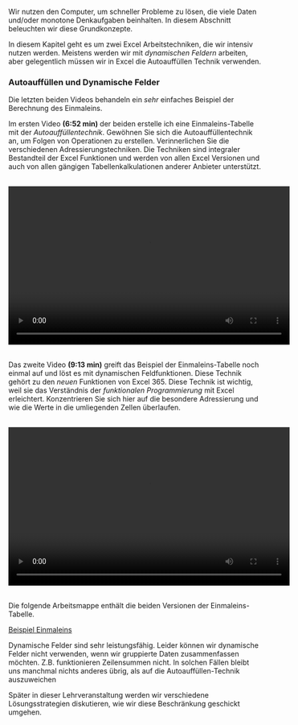 Wir nutzen den Computer, um schneller Probleme zu lösen, die viele Daten und/oder monotone Denkaufgaben beinhalten. In diesem Abschnitt beleuchten wir diese Grundkonzepte. 

In diesem Kapitel geht es um zwei Excel Arbeitstechniken, die wir intensiv nutzen werden. Meistens werden wir mit *dynamischen Feldern* arbeiten, aber gelegentlich müssen wir in Excel die Autoauffüllen Technik verwenden. 

### Autoauffüllen und Dynamische Felder

Die letzten beiden Videos behandeln ein *sehr* einfaches Beispiel der Berechnung des Einmaleins. 

Im ersten Video **(6:52 min)** der beiden erstelle ich eine Einmaleins-Tabelle mit der *Autoauffüllentechnik*. Gewöhnen Sie sich die Autoauffüllentechnik an, um Folgen von Operationen zu erstellen. Verinnerlichen Sie die verschiedenen Adressierungstechniken. Die Techniken sind integraler Bestandteil der Excel Funktionen und werden von allen Excel Versionen und auch von allen gängigen Tabellenkalkulationen anderer Anbieter unterstützt.

<p>&nbsp;<video width="560" height="315" controls="true"><source src="https://youtu.be/lZ_9yiTZ7nE">https://youtu.be/lZ_9yiTZ7nE</video>&nbsp;<br></p>

Das zweite Video **(9:13 min)** greift das Beispiel der Einmaleins-Tabelle noch einmal auf und löst es mit dynamischen Feldfunktionen. Diese Technik gehört zu den *neuen* Funktionen von Excel 365. Diese Technik ist wichtig, weil sie das Verständnis der *funktionalen Programmierung* mit Excel erleichtert. Konzentrieren Sie sich hier auf die besondere Adressierung und wie die Werte in die umliegenden Zellen überlaufen. 

<p>&nbsp;<video width="560" height="315" controls="true"><source src="https://youtu.be/VS9fTcTK2AE">https://youtu.be/VS9fTcTK2AE</video>&nbsp;<br></p>

Die folgende Arbeitsmappe enthält die beiden Versionen der Einmaleins-Tabelle. 

<a href="https://moodle.zhaw.ch/mod/resource/view.php?id=635133"><p class="btn btn-primary"><i class="fa fa-lg fa-download"></i> Beispiel Einmaleins</p></a>

<p class="alert alert-warning" markdown="1">
Dynamische Felder sind sehr leistungsfähig. Leider können wir dynamische Felder nicht verwenden, wenn wir gruppierte Daten zusammenfassen möchten. Z.B. funktionieren Zeilensummen nicht. In solchen Fällen bleibt uns manchmal nichts anderes übrig, als auf die Autoauffüllen-Technik auszuweichen
</p>

Später in dieser Lehrveranstaltung werden wir verschiedene Lösungsstrategien diskutieren, wie wir diese Beschränkung geschickt umgehen.
